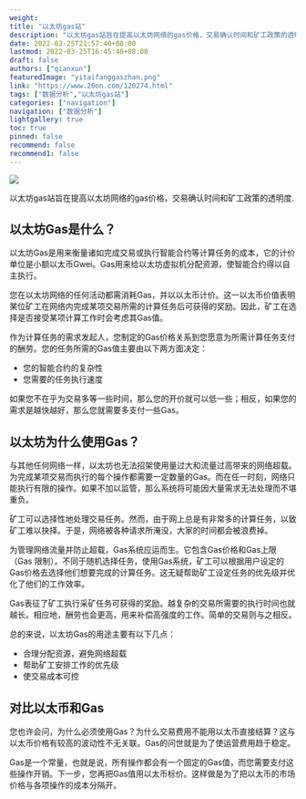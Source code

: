 ```yaml
---
weight: 
title: "以太坊gas站"
description: "以太坊gas站旨在提高以太坊网络的gas价格，交易确认时间和矿工政策的透明度"
date: 2022-03-25T21:57:40+08:00
lastmod: 2022-03-25T16:45:40+08:00
draft: false
authors: ["qianxun"]
featuredImage: "yitaifanggaszhan.png"
link: "https://www.20on.com/120274.html"
tags: ["数据分析","以太坊gas站"]
categories: ["navigation"]
navigation: ["数据分析"]
lightgallery: true
toc: true
pinned: false
recommend: false
recommend1: false
---
```

![](C:\Users\asus\Desktop\每日工作\导航10篇\7.4\数据分析\4\07ef37233882d24844fae028d53c4ca.png)

以太坊gas站旨在提高以太坊网络的gas价格，交易确认时间和矿工政策的透明度.

## 以太坊Gas是什么？

以太坊Gas是用来衡量诸如完成交易或执行智能合约等计算任务的成本，它的计价单位是小额以太币Gwei。Gas用来给以太坊虚拟机分配资源，使智能合约得以自主执行。

您在以太坊网络的任何活动都需消耗Gas，并以以太币计价。这一以太币价值表明某位矿工在网络内完成某项交易所需的计算任务后可获得的奖励。因此，矿工在选择是否接受某项计算工作时会考虑其Gas值。

作为计算任务的需求发起人，您制定的Gas价格关系到您愿意为所需计算任务支付的酬劳。您的任务所需的Gas值主要由以下两方面决定：

- 您的智能合约的复杂性
- 您需要的任务执行速度

如果您不在乎为交易多等一些时间，那么您的开价就可以低一些；相反，如果您的需求是越快越好，那么您就需要多支付一些Gas。

## 以太坊为什么使用Gas？

与其他任何网络一样，以太坊也无法招架使用量过大和流量过高带来的网络超载。为完成某项交易而执行的每个操作都需要一定数量的Gas。而在任一时刻，网络只能执行有限的操作。如果不加以监管，那么系统将可能因大量需求无法处理而不堪重负。

矿工可以选择性地处理交易任务。然而，由于网上总是有非常多的计算任务，以致矿工难以抉择。于是，网络被各种请求所淹没，大家的时间都会被浪费掉。

为管理网络流量并防止超载，Gas系统应运而生。它包含Gas价格和Gas上限（Gas 限制）。不同于随机选择任务，使用Gas系统，矿工可以根据用户设定的Gas价格去选择他们想要完成的计算任务。这无疑帮助矿工设定任务的优先级并优化了他们的工作效率。

Gas表征了矿工执行采矿任务可获得的奖励。越复杂的交易所需要的执行时间也就越长。相应地，酬劳也会更高，用来补偿高强度的工作。简单的交易则与之相反。

总的来说，以太坊Gas的用途主要有以下几点：

- 合理分配资源，避免网络超载
- 帮助矿工安排工作的优先级
- 使交易成本可控

## 对比以太币和Gas

您也许会问，为什么必须使用Gas？为什么交易费用不能用以太币直接结算？这与以太币价格有较高的波动性不无关联。Gas的问世就是为了使运营费用趋于稳定。

Gas是一个常量，也就是说，所有操作都会有一个固定的Gas值，而您需要支付这些操作开销。下一步，您再把Gas值用以太币标价。这样做是为了把以太币的市场价格与各项操作的成本分隔开。

## 